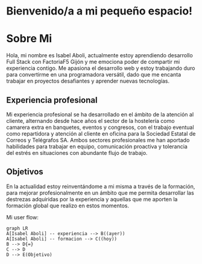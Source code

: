
# Bienvenido/a a mi pequeño espacio!




# Sobre Mi

Hola, mi nombre es Isabel Aboli, actualmente estoy aprendiendo desarrollo Full Stack con FactoriaF5 Gijón y me emociona poder de compartir mi experiencia contigo. 
Me apasiona el desarrollo web y estoy trabajando duro para convertirme en una programadora versátil, dado que me encanta trabajar en proyectos desafiantes y aprender nuevas tecnologías. 

## Experiencia profesional

Mi experiencia profesional se ha desarrollado en el ámbito de la atención al cliente, alternando desde hace años el sector de la hostelería como camarera extra en banquetes, eventos y congresos, con el trabajo eventual como repartidora y atención al cliente en oficina para la Sociedad Estatal de Correos y Telégrafos SA.
Ambos sectores profesionales me han aportado habilidades para trabajar en equipo, comunicación proactiva y tolerancia del estrés en situaciones con abundante flujo de trabajo.   

## Objetivos

En la actualidad estoy reinventándome a mi misma a través de la formación, para mejorar profesionalmente en un ámbito que me permita desarrollar las destrezas adquiridas por la experiencia y aquellas que me aporten la formación global que realizo en estos momentos.  


Mi user flow:

```mermaid
graph LR
A[Isabel Aboli] -- experiencia --> B((ayer))
A[Isabel Aboli] -- formacion --> C((hoy))
B --> D{=}
C --> D
D --> E(Objetivo)
```
